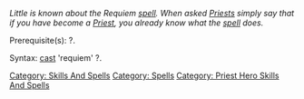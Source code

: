 *Little is known about the Requiem
[spell](:Category:_Spells.md "wikilink"). When asked
[Priests](:Category:_Priests.md "wikilink") simply say that if you have
become a [Priest](:Category:_Priests.md "wikilink"), you already know
what the [spell](:Category:_Spells.md "wikilink") does.*

Prerequisite(s): ?.

Syntax: [cast](Cast.md "wikilink") 'requiem' ?.

[Category: Skills And Spells](Category:_Skills_And_Spells "wikilink")
[Category: Spells](Category:_Spells "wikilink") [Category: Priest Hero
Skills And Spells](Category:_Priest_Hero_Skills_And_Spells "wikilink")
